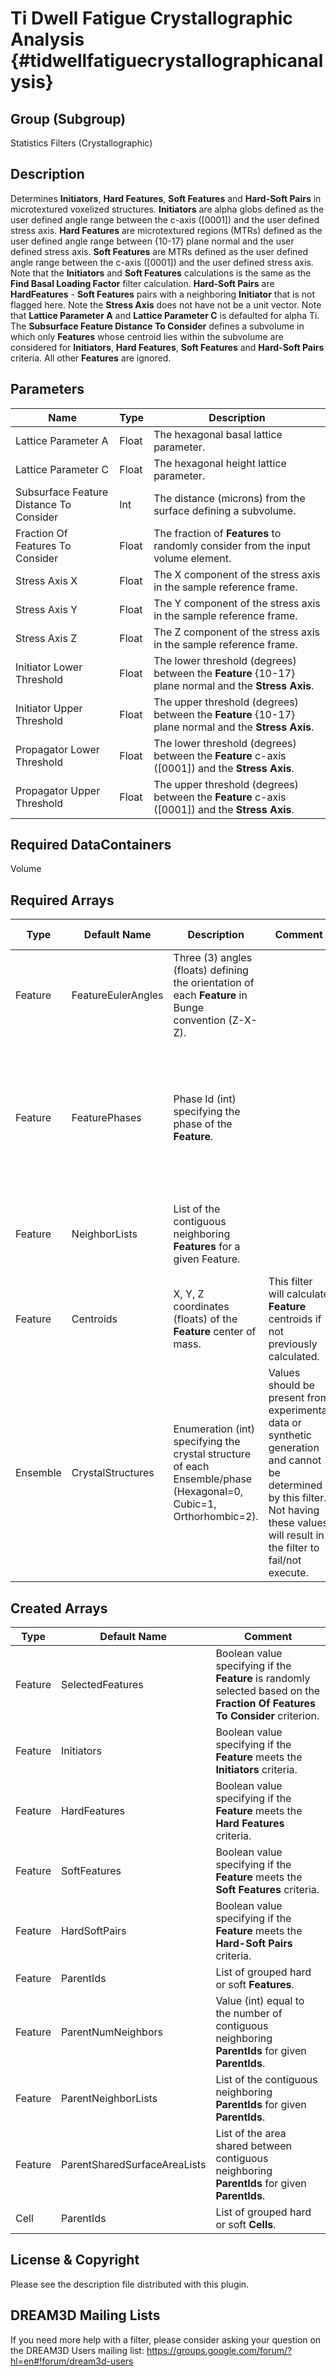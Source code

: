 Ti Dwell Fatigue Crystallographic Analysis {#tidwellfatiguecrystallographicanalysis}
======
	
## Group (Subgroup) ##

Statistics Filters (Crystallographic)

## Description ##

Determines **Initiators**, **Hard Features**, **Soft Features** and **Hard-Soft Pairs** in microtextured voxelized structures.  **Initiators** are alpha globs defined as the user defined angle range between the c-axis ([0001]) and the user defined stress axis.  **Hard Features** are microtextured regions (MTRs) defined as the user defined angle range between {10-17} plane normal and the user defined stress axis.  **Soft Features** are MTRs defined as the user defined angle range between the c-axis ([0001]) and the user defined stress axis.  Note that the **Initiators** and **Soft Features** calculations is the same as the **Find Basal Loading Factor** filter calculation.  **Hard-Soft Pairs** are **HardFeatures** - **Soft Features** pairs with a neighboring **Initiator** that is not flagged here.  Note the **Stress Axis** does not have not be a unit vector.  Note that **Lattice Parameter A** and **Lattice Parameter C** is defaulted for alpha Ti.  The **Subsurface Feature Distance To Consider** defines a subvolume in which only **Features** whose centroid lies within the subvolume are considered for **Initiators**, **Hard Features**, **Soft Features** and **Hard-Soft Pairs** criteria.  All other **Features** are ignored.

## Parameters ##

| Name | Type | Description |
|------|------|-------------|
| Lattice Parameter A | Float | The hexagonal basal lattice parameter. |
| Lattice Parameter C | Float | The hexagonal height lattice parameter. |
| Subsurface Feature Distance To Consider | Int | The distance (microns) from the surface defining a subvolume. |
| Fraction Of Features To Consider | Float | The fraction of **Features** to randomly consider from the input volume element. |
| Stress Axis X | Float | The X component of the stress axis in the sample reference frame. |
| Stress Axis Y | Float | The Y component of the stress axis in the sample reference frame. |
| Stress Axis Z | Float | The Z component of the stress axis in the sample reference frame. |
| Initiator Lower Threshold | Float | The lower threshold (degrees) between the **Feature** {10-17} plane normal and the **Stress Axis**. | 
| Initiator Upper Threshold | Float | The upper threshold (degrees) between the **Feature** {10-17} plane normal and the **Stress Axis**. | 
| Propagator Lower Threshold | Float | The lower threshold (degrees) between the **Feature** c-axis ([0001]) and the **Stress Axis**. | 
| Propagator Upper Threshold | Float | The upper threshold (degrees) between the **Feature** c-axis ([0001]) and the **Stress Axis**. | 

## Required DataContainers ##

Volume

## Required Arrays ##

| Type | Default Name | Description | Comment | Filters Known to Create Data |
|------|--------------|-------------|---------|------------------------------|
| Feature | FeatureEulerAngles | Three (3) angles (floats) defining the orientation of each **Feature** in Bunge convention (Z-X-Z). |  | Find Average Orientations (Statistics), Match Crystallography (SyntheticBuilding) |
| Feature | FeaturePhases | Phase Id (int) specifying the phase of the **Feature**. | | Find Feature Phases (Generic), Read Feature Info File (IO), Pack Primary Phases (SyntheticBuilding), Insert Precipitate Phases (SyntheticBuilding), Establish Matrix Phase (SyntheticBuilding) |
| Feature | NeighborLists | List of the contiguous neighboring **Features** for a given Feature. | | Find Feature Neighbors (Statistics), Find Feature Neighborhoods (Statistics) |
| Feature | Centroids | X, Y, Z coordinates (floats) of the **Feature** center of mass. | This filter will calculate **Feature** centroids if not previously calculated. | Find Feature Centroids (Generic) |
| Ensemble | CrystalStructures | Enumeration (int) specifying the crystal structure of each Ensemble/phase (Hexagonal=0, Cubic=1, Orthorhombic=2). | Values should be present from experimental data or synthetic generation and cannot be determined by this filter. Not having these values will result in the filter to fail/not execute. | Read H5Ebsd File (IO), Read Ensemble Info File (IO), Initialize Synthetic Volume (SyntheticBuilding) |

## Created Arrays ##

| Type | Default Name | Comment |
|------|--------------|---------|
| Feature | SelectedFeatures | Boolean value specifying if the **Feature** is randomly selected based on the **Fraction Of Features To Consider** criterion. |
| Feature | Initiators | Boolean value specifying if the **Feature** meets the **Initiators** criteria. |
| Feature | HardFeatures | Boolean value specifying if the **Feature** meets the **Hard Features** criteria. |
| Feature | SoftFeatures | Boolean value specifying if the **Feature** meets the **Soft Features** criteria. |
| Feature | HardSoftPairs | Boolean value specifying if the **Feature** meets the **Hard-Soft Pairs** criteria. |
| Feature | ParentIds | List of grouped hard or soft **Features**. |
| Feature | ParentNumNeighbors | Value (int) equal to the number of contiguous neighboring **ParentIds** for given **ParentIds**. |  |
| Feature | ParentNeighborLists | List of the contiguous neighboring **ParentIds** for given **ParentIds**. |  |
| Feature | ParentSharedSurfaceAreaLists | List of the area shared between contiguous neighboring **ParentIds** for given **ParentIds**. |  |
| Cell | ParentIds | List of grouped hard or soft **Cells**. |



## License & Copyright ##

Please see the description file distributed with this plugin.

## DREAM3D Mailing Lists ##

If you need more help with a filter, please consider asking your question on the DREAM3D Users mailing list:
https://groups.google.com/forum/?hl=en#!forum/dream3d-users


